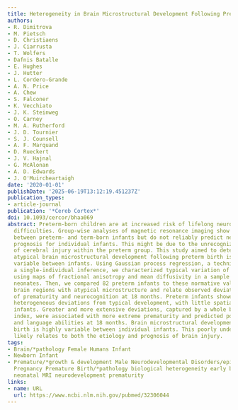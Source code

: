```yaml
---
title: Heterogeneity in Brain Microstructural Development Following Preterm Birth
authors:
- R. Dimitrova
- M. Pietsch
- D. Christiaens
- J. Ciarrusta
- T. Wolfers
- Dafnis Batalle
- E. Hughes
- J. Hutter
- L. Cordero-Grande
- A. N. Price
- A. Chew
- S. Falconer
- K. Vecchiato
- J. K. Steinweg
- O. Carney
- M. A. Rutherford
- J. D. Tournier
- S. J. Counsell
- A. F. Marquand
- D. Rueckert
- J. V. Hajnal
- G. McAlonan
- A. D. Edwards
- J. O'Muircheartaigh
date: '2020-01-01'
publishDate: '2025-06-19T13:12:19.451237Z'
publication_types:
- article-journal
publication: '*Cereb Cortex*'
doi: 10.1093/cercor/bhaa069
abstract: Preterm-born children are at increased risk of lifelong neurodevelopmental
  difficulties. Group-wise analyses of magnetic resonance imaging show many differences
  between preterm- and term-born infants but do not reliably predict neurocognitive
  prognosis for individual infants. This might be due to the unrecognized heterogeneity
  of cerebral injury within the preterm group. This study aimed to determine whether
  atypical brain microstructural development following preterm birth is significantly
  variable between infants. Using Gaussian process regression, a technique that allows
  a single-individual inference, we characterized typical variation of brain microstructure
  using maps of fractional anisotropy and mean diffusivity in a sample of 270 term-born
  neonates. Then, we compared 82 preterm infants to these normative values to identify
  brain regions with atypical microstructure and relate observed deviations to degree
  of prematurity and neurocognition at 18 months. Preterm infants showed strikingly
  heterogeneous deviations from typical development, with little spatial overlap between
  infants. Greater and more extensive deviations, captured by a whole brain atypicality
  index, were associated with more extreme prematurity and predicted poorer cognitive
  and language abilities at 18 months. Brain microstructural development after preterm
  birth is highly variable between individual infants. This poorly understood heterogeneity
  likely relates to both the etiology and prognosis of brain injury.
tags:
- Brain/*pathology Female Humans Infant
- Newborn Infant
- Premature/*growth & development Male Neurodevelopmental Disorders/epidemiology/etiology
  Pregnancy Premature Birth/*pathology biological heterogeneity early brain development
  neonatal MRI neurodevelopment prematurity
links:
- name: URL
  url: https://www.ncbi.nlm.nih.gov/pubmed/32306044
---
```

